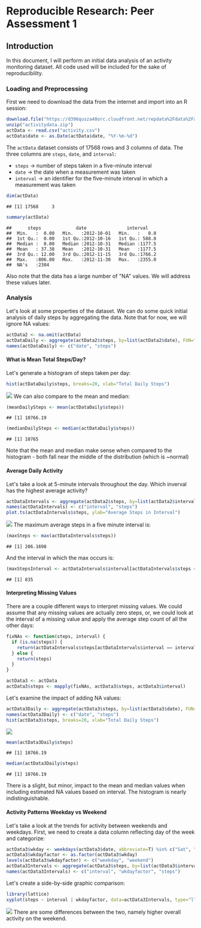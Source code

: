 # Reproducible Research: Peer Assessment 1



## Introduction
In this document, I will perform an initial data analysis of an activity monitoring dataset. All code used will be included for the sake of reproducibility.

### Loading and Preprocessing
First we need to download the data from the internet and import into an R session:

```r
download.file("https://d396qusza40orc.cloudfront.net/repdata%2Fdata%2Factivity.zip", "activitydata.zip")
unzip("activitydata.zip")
actData <- read.csv("activity.csv")
actData$date <- as.Date(actData$date, "%Y-%m-%d")
```
The `actData` dataset consists of 17568 rows and 3 columns of data.  The three columns are `steps`, `date`, and `interval`:
 * `steps` -> number of steps taken in a five-minute interval
 * `date` -> the date when a measurement was taken
 * `interval` -> an identifier for the five-minute interval in which a measurement was taken

```r
dim(actData)
```

```
## [1] 17568     3
```

```r
summary(actData)
```

```
##      steps             date               interval     
##  Min.   :  0.00   Min.   :2012-10-01   Min.   :   0.0  
##  1st Qu.:  0.00   1st Qu.:2012-10-16   1st Qu.: 588.8  
##  Median :  0.00   Median :2012-10-31   Median :1177.5  
##  Mean   : 37.38   Mean   :2012-10-31   Mean   :1177.5  
##  3rd Qu.: 12.00   3rd Qu.:2012-11-15   3rd Qu.:1766.2  
##  Max.   :806.00   Max.   :2012-11-30   Max.   :2355.0  
##  NA's   :2304
```
Also note that the data has a large number of "NA" values.  We will address these values later.

### Analysis
Let's look at some properties of the dataset.  We can do some quick initial analysis of daily steps by aggregating the data.  Note that for now, we will ignore NA values:

```r
actData2 <- na.omit(actData)
actDataDaily <- aggregate(actData2$steps, by=list(actData2$date), FUN="sum")
names(actDataDaily) <- c("date", "steps")
```

#### What is Mean Total Steps/Day?
Let's generate a histogram of steps taken per day:

```r
hist(actDataDaily$steps, breaks=20, xlab="Total Daily Steps")
```

![](PA1_template_files/figure-html/unnamed-chunk-4-1.png)<!-- -->
We can also compare to the mean and median:

```r
(meanDailySteps <- mean(actDataDaily$steps))
```

```
## [1] 10766.19
```

```r
(medianDailySteps <- median(actDataDaily$steps))
```

```
## [1] 10765
```
Note that the mean and median make sense when compared to the histogram - both fall near the middle of the distribution (which is ~normal)

#### Average Daily Activity
Let's take a look at 5-minute intervals throughout the day.  Which inverval has the highest average activity?

```r
actDataIntervals <- aggregate(actData2$steps, by=list(actData2$interval), FUN="mean")
names(actDataIntervals) <- c("interval", "steps")
plot.ts(actDataIntervals$steps, ylab="Average Steps in Interval")
```

![](PA1_template_files/figure-html/unnamed-chunk-6-1.png)<!-- -->
The maximum average steps in a five minute interval is:

```r
(maxSteps <- max(actDataIntervals$steps))
```

```
## [1] 206.1698
```
And the interval in which the max occurs is:

```r
(maxStepsInterval <- actDataIntervals$interval[actDataIntervals$steps == maxSteps])
```

```
## [1] 835
```

#### Interpreting Missing Values
There are a couple different ways to interpret missing values.  We could assume that any missing values are actually zero steps, or, we could look at the interval of a missing value and apply the average step count of all the other days:

```r
fixNAs <- function(steps, interval) {
  if (is.na(steps)) {
    return(actDataIntervals$steps[actDataIntervals$interval == interval])
  } else {
    return(steps)
  }
}

actData3 <- actData
actData3$steps <- mapply(fixNAs, actData3$steps, actData3$interval)
```
Let's examine the impact of adding NA values:

```r
actData3Daily <- aggregate(actData3$steps, by=list(actData3$date), FUN="sum")
names(actData3Daily) <- c("date", "steps")
hist(actData3$steps, breaks=20, xlab="Total Daily Steps")
```

![](PA1_template_files/figure-html/unnamed-chunk-10-1.png)<!-- -->

```r
mean(actData3Daily$steps)
```

```
## [1] 10766.19
```

```r
median(actData3Daily$steps)
```

```
## [1] 10766.19
```
There is a slight, but minor, impact to the mean and median values when including estimated NA values based on interval.  The histogram is nearly indistinguishable.

#### Activity Patterns Weekday vs Weekend
Let's take a look at the trends for activity between weekends and weekdays.  First, we need to create a data column reflecting day of the week and categorize:

```r
actData3$wkday <- weekdays(actData3$date, abbreviate=T) %in% c("Sat", "Sun")
actData3$wkdayfactor <- as.factor(actData3$wkday)
levels(actData3$wkdayfactor) <- c("weekday", "weekend")
actData3Intervals <- aggregate(actData3$steps, by=list(actData3$interval, actData3$wkdayfactor), FUN="mean")
names(actData3Intervals) <- c("interval", "wkdayfactor", "steps")
```
Let's create a side-by-side graphic comparison:

```r
library(lattice)
xyplot(steps ~ interval | wkdayfactor, data=actData3Intervals, type="l")
```

![](PA1_template_files/figure-html/unnamed-chunk-12-1.png)<!-- -->
There are some differences between the two, namely higher overall activity on the weekend.
